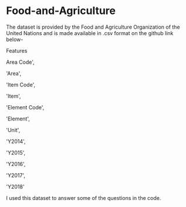 # Food-and-Agriculture
The dataset is provided by the Food and Agriculture Organization of the United Nations and is made available in .csv format on the github link below-


Features

Area Code',

'Area', 

'Item Code', 

'Item', 

'Element Code', 

'Element',

'Unit', 

'Y2014', 

'Y2015', 

'Y2016', 

'Y2017', 

'Y2018'

I used this dataset to answer some of the questions in the code.
